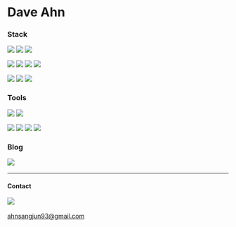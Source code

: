 # Dave Ahn


### Stack

<img src="https://img.shields.io/badge/HTML5-E34F26?style=flat-square&logo=HTML5&logoColor=white"/></a>&nbsp;<img src="https://img.shields.io/badge/CSS3-2A62E9?style=flat-square&logo=CSS3&logoColor=white"/></a>&nbsp;<img src="https://img.shields.io/badge/JavaScript-F7DF1E?style=flat-square&logo=JavaScript&logoColor=white"/></a>&nbsp;

<img src="https://img.shields.io/badge/Node.js-74AC5F?style=flat-square&logo=Node.js&logoColor=white"/></a>&nbsp;<img src="https://img.shields.io/badge/React-61DBFB?style=flat-square&logo=React&logoColor=white"/></a>&nbsp;<img src="https://img.shields.io/badge/Sass-C96195?style=flat-square&logo=Sass&logoColor=white"/></a>&nbsp;<img src="https://img.shields.io/badge/Styled Components-F0AF9F?style=flat-square&logo=Styled Components&logoColor=white"/></a>&nbsp; 

<img src="https://img.shields.io/badge/Next.js-000000?style=flat-square&logo=Next.js&logoColor=white"/></a>&nbsp;<img src="https://img.shields.io/badge/Tailwind CSS-35BFF8?style=flat-square&logo=Tailwind&logoColor=white"/></a>&nbsp;<img src="https://img.shields.io/badge/Firebase-FFCA28?style=flat-square&logo=Firebase&logoColor=white"/></a>


### Tools

<img src="https://img.shields.io/badge/Git-F05032?style=flat-square&logo=Git&logoColor=white"/></a>&nbsp;<img src="https://img.shields.io/badge/GitHub-000000?style=flat-square&logo=GitHub&logoColor=white"/></a>

<img src="https://img.shields.io/badge/Notion-000000?style=flat-square&logo=Notion&logoColor=white"/></a>&nbsp;<img src="https://img.shields.io/badge/Slack-541554?style=flat-square&logo=Slack&logoColor=white"/></a>&nbsp;<img src="https://img.shields.io/badge/Trello-20739F?style=flat-square&logo=Trello&logoColor=white"/></a>&nbsp;<img src="https://img.shields.io/badge/Figma-FF7362?style=flat-square&logo=Figma&logoColor=white"/></a>

### Blog
<a href="https://velog.io/@dave_ahn93"><img src="https://img.shields.io/badge/Velog-20C997?style=flat-square&logo=Velog&logoColor=white"/></a>&nbsp;

***

#### Contact
<img src="https://img.shields.io/badge/Gmail-EA4335?style=flat-square&logo=Gmail&logoColor=white"/></a>&nbsp;

ahnsangjun93@gmail.com

